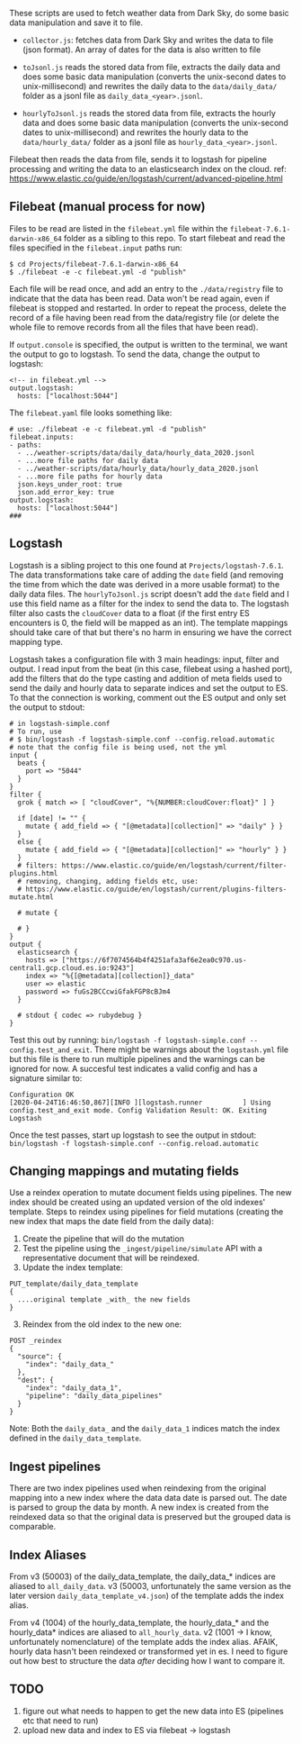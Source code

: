 These scripts are used to fetch weather data from Dark Sky, do some basic data manipulation and save it to file.

- `collector.js`: fetches data from Dark Sky and writes the data to file (json format). An array of dates for the data is also written to file
- `toJsonl.js` reads the stored data from file, extracts the daily data and does some basic data manipulation (converts the unix-second dates to unix-millisecond) and rewrites the daily data to the `data/daily_data/` folder as a jsonl file as `daily_data_<year>.jsonl`.

- `hourlyToJsonl.js` reads the stored data from file, extracts the hourly data and does some basic data manipulation (converts the unix-second dates to unix-millisecond) and rewrites the hourly data to the `data/hourly_data/` folder as a jsonl file as `hourly_data_<year>.jsonl`.

Filebeat then reads the data from file, sends it to logstash for pipeline processing and writing the data to an elasticsearch index on the cloud.
ref: https://www.elastic.co/guide/en/logstash/current/advanced-pipeline.html

## Filebeat (manual process for now)
Files to be read are listed in the `filebeat.yml` file within the `filebeat-7.6.1-darwin-x86_64` folder as a sibling to this repo.
To start filebeat and read the files specified in the `filebeat.input` paths run:
```
$ cd Projects/filebeat-7.6.1-darwin-x86_64
$ ./filebeat -e -c filebeat.yml -d "publish"
```
Each file will be read once, and add an entry to the `./data/registry` file to indicate that the data has been read.
Data won't be read again, even if filebeat is stopped and restarted. In order to repeat the process, delete the record of a file having been read from the data/registry file (or delete the whole file to remove records from all the files that have been read).

If `output.console` is specified, the output is written to the terminal, we want the output to go to logstash.
To send the data, change the output to logstash:
```
<!-- in filebeat.yml -->
output.logstash:
  hosts: ["localhost:5044"]
```
The `filebeat.yaml` file looks something like:
```
# use: ./filebeat -e -c filebeat.yml -d "publish"
filebeat.inputs:
- paths:
  - ../weather-scripts/data/daily_data/hourly_data_2020.jsonl
  - ...more file paths for daily data
  - ../weather-scripts/data/hourly_data/hourly_data_2020.jsonl
  - ...more file paths for hourly data
  json.keys_under_root: true
  json.add_error_key: true
output.logstash:
  hosts: ["localhost:5044"]
###

```
## Logstash
Logstash is a sibling project to this one found at `Projects/logstash-7.6.1`.
The data transformations take care of adding the `date` field (and removing the time from which the date was derived in a more usable format) to the daily data files. The `hourlyToJsonl.js` script doesn't add the `date` field and I use this field name as a filter for the index to send the data to.
The logstash filter also casts the `cloudCover` data to a float (if the first entry ES encounters is 0, the field will be mapped as an int). The template mappings should take care of that but there's no harm in ensuring we have the correct mapping type.

Logstash takes a configuration file with 3 main headings: input, filter and output. I read input from the beat (in this case, filebeat using a hashed port), add the filters that do the type casting and addition of meta fields used to send the daily and hourly data to separate indices and set the output to ES. To that the connection is working, comment out the ES output and only set the output to stdout:
```
# in logstash-simple.conf
# To run, use
# $ bin/logstash -f logstash-simple.conf --config.reload.automatic
# note that the config file is being used, not the yml
input {
  beats {
    port => "5044"
  }
}
filter {
  grok { match => [ "cloudCover", "%{NUMBER:cloudCover:float}" ] }

  if [date] != "" {
    mutate { add_field => { "[@metadata][collection]" => "daily" } }
  }
  else {
    mutate { add_field => { "[@metadata][collection]" => "hourly" } }
  }
  # filters: https://www.elastic.co/guide/en/logstash/current/filter-plugins.html
  # removing, changing, adding fields etc, use:
  # https://www.elastic.co/guide/en/logstash/current/plugins-filters-mutate.html

  # mutate {

  # }
}
output {
  elasticsearch {
    hosts => ["https://6f7074564b4f4251afa3af6e2ea0c970.us-central1.gcp.cloud.es.io:9243"]
    index => "%{[@metadata][collection]}_data"
    user => elastic
    password => fuGs2BCCcwiGfakFGP8cBJm4
  }

  # stdout { codec => rubydebug }
}

```
Test this out by running: `bin/logstash -f logstash-simple.conf --config.test_and_exit`. There might be warnings about the `logstash.yml` file but this file is there to run multiple pipelines and the warnings can be ignored for now.
A succesful test indicates a valid config and has a signature similar to:
```
Configuration OK
[2020-04-24T16:46:50,867][INFO ][logstash.runner          ] Using config.test_and_exit mode. Config Validation Result: OK. Exiting Logstash
```
Once the test passes, start up logstash to see the output in stdout:
`bin/logstash -f logstash-simple.conf --config.reload.automatic`


## Changing mappings and mutating fields

Use a reindex operation to mutate document fields using pipelines. The new index should be created using an updated version of the old indexes' template.
Steps to reindex using pipelines for field mutations (creating the new index that maps the date field from the daily data):
1. Create the pipeline that will do the mutation
2. Test the pipeline using the `_ingest/pipeline/simulate` API with a representative document that will be reindexed.
3. Update the index template:
```
PUT_template/daily_data_template
{
  ....original template _with_ the new fields
}
```
3. Reindex from the old index to the new one:
```
POST _reindex
{
  "source": {
    "index": "daily_data_"
  },
  "dest": {
    "index": "daily_data_1",
    "pipeline": "daily_data_pipelines"
  }
}
```
Note: Both the `daily_data_` and the `daily_data_1` indices match the index defined in the `daily_data_template`.

## Ingest pipelines
There are two index pipelines used when reindexing from the original mapping into a new index where the data data date is parsed out. The date is parsed to group the data by month. A new index is created from the reindexed data so that the original data is preserved but the grouped data is comparable.

## Index Aliases

From v3 (50003) of the daily_data_template, the daily_data_* indices are aliased to `all_daily_data`.
v3 (50003, unfortunately the same version as the later version `daily_data_template_v4.json`) of the template adds the index alias.

From v4 (1004) of the hourly_data_template, the hourly_data_* and the hourly_data* indices are aliased to `all_hourly_data`.
v2 (1001 -> I know, unfortunately nomenclature) of the template adds the index alias.
AFAIK, hourly data hasn't been reindexed or transformed yet in es. I need to figure out how best to structure the data _after_ deciding how I want to compare it.

## TODO
1. figure out what needs to happen to get the new data into ES (pipelines etc that need to run)
2. upload new data and index to ES via filebeat -> logstash
